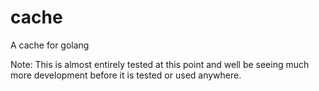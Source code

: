 cache
=====

A cache for golang

Note: This is almost entirely tested at this point and well be seeing much more development before it is tested or used anywhere.
